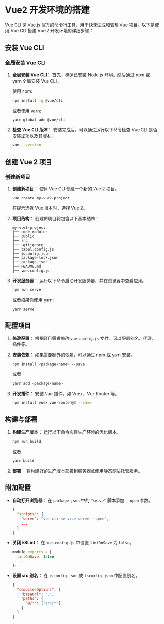 # Vue2 开发环境的搭建

Vue CLI 是 Vue.js 官方的命令行工具，用于快速生成和管理 Vue 项目。以下是使用 Vue CLI 搭建 Vue 2 开发环境的详细步骤：

## 安装 Vue CLI

### 全局安装 Vue CLI
1. **全局安装 Vue CLI**：
   首先，确保已安装 Node.js 环境。然后通过 npm 或 yarn 全局安装 Vue CLI。

   使用 npm:
   ```bash
   npm install -g @vue/cli
   ```

   或者使用 yarn:
   ```bash
   yarn global add @vue/cli
   ```

2. **检查 Vue CLI 版本**：
   安装完成后，可以通过运行以下命令检查 Vue CLI 是否安装成功以及其版本：
   ```bash
   vue --version
   ```

## 创建 Vue 2 项目

### 创建新项目
1. **创建新项目**：
   使用 Vue CLI 创建一个新的 Vue 2 项目。

   ```bash
   vue create my-vue2-project
   ```

   在提示选择 Vue 版本时，选择 Vue 2。

2. **项目结构**：
   创建的项目将包含以下基本结构：

   ```
   my-vue2-project
   ├── node_modules
   ├── public
   ├── src
   ├── .gitignore
   ├── babel.config.js
   ├── jsconfig.json
   ├── package-lock.json
   ├── package.json
   ├── README.md
   ├── vue.config.js
   ```

3. **开发服务器**：
   运行以下命令启动开发服务器，并在浏览器中查看应用。

   ```bash
   npm run serve
   ```

   或者如果你使用 yarn:

   ```bash
   yarn serve
   ```

## 配置项目

1. **修改配置**：
   根据项目需求修改 `vue.config.js` 文件，可以配置别名、代理、插件等。

2. **安装依赖**：
   如果需要额外的依赖，可以通过 npm 或 yarn 安装。

   ```bash
   npm install <package-name> --save
   ```

   或者

   ```bash
   yarn add <package-name>
   ```

3. **开发插件**：
   安装 Vue 插件，如 Vuex、Vue Router 等。

   ```bash
   npm install vuex vue-router@3 --save
   ```

## 构建与部署

1. **构建生产版本**：
   运行以下命令构建生产环境的优化版本。

   ```bash
   npm run build
   ```

   或者

   ```bash
   yarn build
   ```

2. **部署**：
   将构建好的生产版本部署到服务器或使用静态网站托管服务。

## 附加配置

- **自动打开浏览器**：
  在 `package.json` 中的 `"serve"` 脚本添加 `--open` 参数。

  ```json
  {
    "scripts": {
      "serve": "vue-cli-service serve --open",
      ...
    }
  }
  ```

- **关闭 ESLint**：
  在 `vue.config.js` 中设置 `lintOnSave` 为 `false`。

  ```javascript
  module.exports = {
    lintOnSave: false
    ...
  };
  ```

- **设置 src 别名**：
  在 `jsconfig.json` 或 `tsconfig.json` 中配置别名。

  ```json
  {
    "compilerOptions": {
      "baseUrl": ".",
      "paths": {
        "@/*": ["src/*"]
      }
    }
  }
  ```
